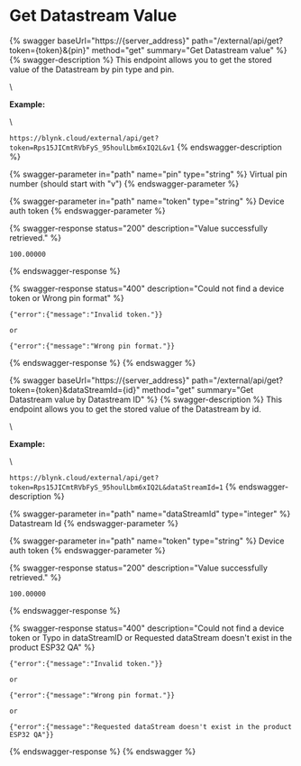 # Get Datastream Value

{% swagger baseUrl="https://{server_address}" path="/external/api/get?token={token}&{pin}" method="get" summary="Get Datastream value" %}
{% swagger-description %}
This endpoint allows you to get the stored value of the Datastream by pin type and pin.

\




**Example:**

\




`https://blynk.cloud/external/api/get?token=Rps15JICmtRVbFyS_95houlLbm6xIQ2L&v1`
{% endswagger-description %}

{% swagger-parameter in="path" name="pin" type="string" %}
Virtual pin number (should start with "v")
{% endswagger-parameter %}

{% swagger-parameter in="path" name="token" type="string" %}
Device auth token
{% endswagger-parameter %}

{% swagger-response status="200" description="Value successfully retrieved." %}
```
100.00000
```
{% endswagger-response %}

{% swagger-response status="400" description="Could not find a device token
or
Wrong pin format" %}
```
{"error":{"message":"Invalid token."}}

or

{"error":{"message":"Wrong pin format."}}
```
{% endswagger-response %}
{% endswagger %}

{% swagger baseUrl="https://{server_address}" path="/external/api/get?token={token}&dataStreamId={id}" method="get" summary="Get Datastream value by Datastream ID" %}
{% swagger-description %}
This endpoint allows you to get the stored value of the Datastream by id.

\




**Example:**

\




`https://blynk.cloud/external/api/get?token=Rps15JICmtRVbFyS_95houlLbm6xIQ2L&dataStreamId=1`
{% endswagger-description %}

{% swagger-parameter in="path" name="dataStreamId" type="integer" %}
Datastream Id
{% endswagger-parameter %}

{% swagger-parameter in="path" name="token" type="string" %}
Device auth token
{% endswagger-parameter %}

{% swagger-response status="200" description="Value successfully retrieved." %}
```
100.00000
```
{% endswagger-response %}

{% swagger-response status="400" description="Could not find a device token
or
Typo in dataStreamID
or
Requested dataStream doesn't exist in the product ESP32 QA" %}
```
{"error":{"message":"Invalid token."}}

or

{"error":{"message":"Wrong pin format."}}

or

{"error":{"message":"Requested dataStream doesn't exist in the product ESP32 QA"}}
```
{% endswagger-response %}
{% endswagger %}
